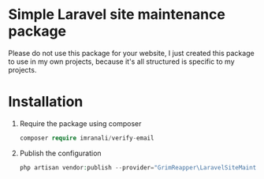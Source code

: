 # Simple Laravel site maintenance package
Please do not use this package for your website, I just created this package to use in my own projects, because it's all structured is specific to my projects.
# Installation

1. Require the package using composer
    ~~~php
    composer require imranali/verify-email
    ~~~
2. Publish the configuration
    ~~~php
    php artisan vendor:publish --provider="GrimReapper\LaravelSiteMaintenance\LaravelSiteMaintenanceServiceProvider --tag=public --force"
    ~~~
